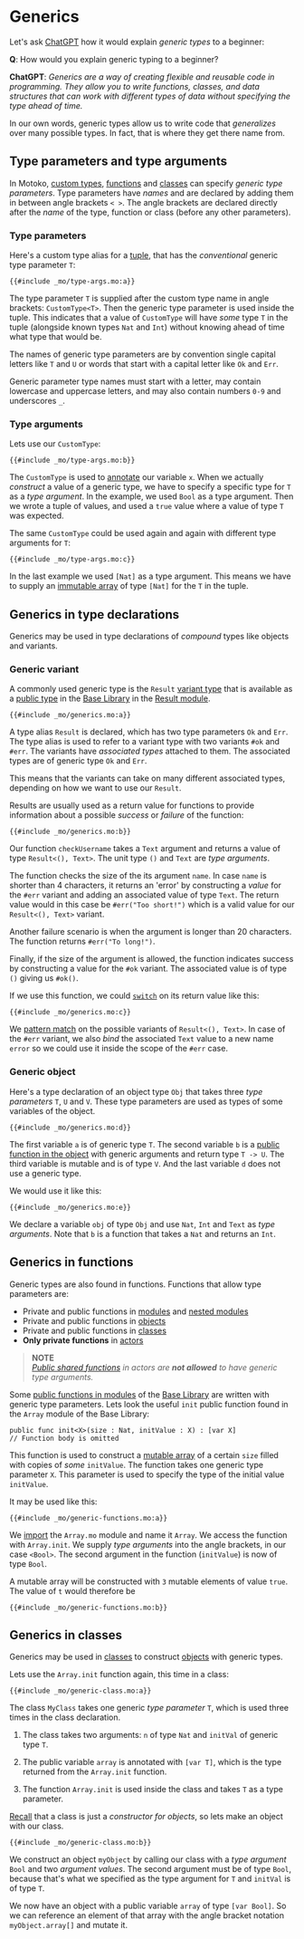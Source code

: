 # Generics
Let's ask [ChatGPT](https://chat.openai.com/) how it would explain *generic types* to a beginner:

**Q**: How would you explain generic typing to a beginner?  

**ChatGPT**: *Generics are a way of creating flexible and reusable code in programming. They allow you to write functions, classes, and data structures that can work with different types of data without specifying the type ahead of time.* 

In our own words, generic types allow us to write code that *generalizes* over many possible types. In fact, that is where they get there name from. 

## Type parameters and type arguments
In Motoko, [custom types](/common-programming-concepts/types.html#the-type-keyword), [functions](/common-programming-concepts/functions.html) and [classes](/common-programming-concepts/objects-and-classes/classes.html) can specify *generic type parameters*. Type parameters have *names* and are declared by adding them in between angle brackets `< >`. The angle brackets are declared directly after the *name* of the type, function or class (before any other parameters).

### Type parameters
Here's a custom type alias for a [tuple](/common-programming-concepts/types/tuples.html), that has the *conventional* generic type parameter `T`:
```motoko
{{#include _mo/type-args.mo:a}}
```

The type parameter `T` is supplied after the custom type name in angle brackets: `CustomType<T>`. Then the generic type parameter is used inside the tuple. This indicates that a value of `CustomType` will have *some* type `T` in the tuple (alongside known types `Nat` and `Int`) without knowing ahead of time what type that would be.

The names of generic type parameters are by convention single capital letters like `T` and `U` or words that start with a capital letter like `Ok` and `Err`. 

Generic parameter type names must start with a letter, may contain lowercase and uppercase letters, and may also contain numbers `0-9` and underscores `_`.

### Type arguments
Lets use our `CustomType`:
```motoko
{{#include _mo/type-args.mo:b}}
```

The `CustomType` is used to [annotate](/common-programming-concepts/types.html) our variable `x`. When we actually *construct* a value of a generic type, we have to specify a specific type for `T` as a *type argument*. In the example, we used `Bool` as a type argument. Then we wrote a tuple of values, and used a `true` value where a value of type `T` was expected.

The same `CustomType` could be used again and again with different type arguments for `T`:
```motoko
{{#include _mo/type-args.mo:c}}
```

In the last example we used `[Nat]` as a type argument. This means we have to supply an [immutable array](/common-programming-concepts/types/immutable-arrays.html) of type `[Nat]` for the `T` in the tuple. 

## Generics in type declarations
Generics may be used in type declarations of *compound* types like objects and variants.

### Generic variant
A commonly used generic type is the `Result` [variant type](/common-programming-concepts/types/variants.html) that is available as a [public type](/common-programming-concepts/modules.html#public-types-in-modules) in the [Base Library](/base-library.html) in the [Result module](/base-library/utils/result.html). 
```motoko
{{#include _mo/generics.mo:a}}
```

A type alias `Result` is declared, which has two type parameters `Ok` and `Err`. The type alias is used to refer to a variant type with two variants `#ok` and `#err`. The variants have *associated types* attached to them. The associated types are of generic type `Ok` and `Err`.

This means that the variants can take on many different associated types, depending on how we want to use our `Result`. 

Results are usually used as a return value for functions to provide information about a possible *success* or *failure* of the function:
```motoko
{{#include _mo/generics.mo:b}}
```

Our function `checkUsername` takes a `Text` argument and returns a value of type `Result<(), Text>`. The unit type `()` and `Text` are *type arguments*. 

The function checks the size of the its argument `name`. In case `name` is shorter than 4 characters, it returns an 'error' by constructing a *value* for the `#err` variant and adding an associated value of type `Text`. The return value would in this case be `#err("Too short!")` which is a valid value for our `Result<(), Text>` variant.  

Another failure scenario is when the argument is longer than 20 characters. The function returns `#err("To long!")`.

Finally, if the size of the argument is allowed, the function indicates success by constructing a value for the `#ok` variant. The associated value is of type `()` giving us `#ok()`.

If we use this function, we could [`switch`](/common-programming-concepts/control-flow/switch-expression.html) on its return value like this:
```motoko
{{#include _mo/generics.mo:c}}
```

We [pattern match](/common-programming-concepts/pattern-matching.html) on the possible variants of `Result<(), Text>`. In case of the `#err` variant, we also *bind* the associated `Text` value to a new name `error` so we could use it inside the scope of the `#err` case. 

### Generic object
Here's a type declaration of an object type `Obj` that takes three *type parameters* `T`, `U` and `V`. These type parameters are used as types of some variables of the object. 
```motoko
{{#include _mo/generics.mo:d}}
```

The first variable `a` is of generic type `T`. The second variable `b` is a [public function in the object](/common-programming-concepts/objects-and-classes/objects.html#public-functions-in-objects) with generic arguments and return type `T -> U`. The third variable is mutable and is of type `V`. And the last variable `d` does not use a generic type. 

We would use it like this:
```motoko
{{#include _mo/generics.mo:e}}
```

We declare a variable `obj` of type `Obj` and use `Nat`, `Int` and `Text` as *type arguments*. Note that `b` is a function that takes a `Nat` and returns an `Int`. 

## Generics in functions
Generic types are also found in functions. Functions that allow type parameters are:  
- Private and public functions in [modules](/common-programming-concepts/modules.html) and [nested modules](/common-programming-concepts/modules.html#nested-modules)
- Private and public functions in [objects](/common-programming-concepts/objects-and-classes/objects.html)
- Private and public functions in [classes](/common-programming-concepts/objects-and-classes/classes.html)
- **Only private functions** in [actors](/internet-computer-programming-concepts/actors.html)

> **NOTE**  
> *[Public shared functions](/internet-computer-programming-concepts/actors.html#public-shared-functions-in-actors) in actors are **not allowed** to have generic type arguments.* 

Some [public functions in modules](/common-programming-concepts/modules.html#public-functions-in-modules) of the [Base Library](/base-library.html) are written with generic type parameters. Lets look the useful `init` public function found in the `Array` module of the Base Library:
```motoko
public func init<X>(size : Nat, initValue : X) : [var X]
// Function body is omitted
```

This function is used to construct a [mutable array](/common-programming-concepts/types/mutable-arrays.html) of a certain `size` filled with copies of *some* `initValue`. The function takes one generic type parameter `X`. This parameter is used to specify the type of the initial value `initValue`.

It may be used like this:
```motoko
{{#include _mo/generic-functions.mo:a}}
```

We [import](/common-programming-concepts/modules.html#imports) the `Array.mo` module and name it `Array`. We access the function with `Array.init`. We supply *type arguments* into the angle brackets, in our case `<Bool>`. The second argument in the function (`initValue`) is now of type `Bool`. 

A mutable array will be constructed with `3` mutable elements of value `true`. The value of `t` would therefore be
```motoko
{{#include _mo/generic-functions.mo:b}}
```

## Generics in classes
Generics may be used in [classes](/common-programming-concepts/objects-and-classes/classes.html) to construct [objects](/common-programming-concepts/objects-and-classes/objects.html) with generic types.

Lets use the `Array.init` function again, this time in a class:
```motoko
{{#include _mo/generic-class.mo:a}}
```
The class `MyClass` takes one generic *type parameter* `T`, which is used three times in the class declaration. 

1. The class takes two arguments: `n` of type `Nat` and `initVal` of generic type `T`. 

1. The public variable `array` is annotated with `[var T]`, which is the type returned from the `Array.init` function. 

1. The function `Array.init` is used inside the class and takes `T` as a type parameter.

[Recall](/common-programming-concepts/objects-and-classes/classes.html) that a class is just a *constructor for objects*, so lets make an object with our class. 
```motoko
{{#include _mo/generic-class.mo:b}}
```

We construct an object `myObject` by calling our class with a *type argument* `Bool` and two *argument values*. The second argument must be of type `Bool`, because that's what we specified as the type argument for `T` and `initVal` is of type `T`.  

We now have an object with a public variable `array` of type `[var Bool]`. So we can reference an element of that array with the angle bracket notation `myObject.array[]` and mutate it. 